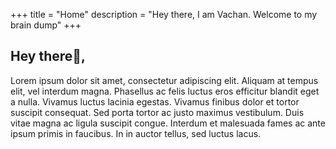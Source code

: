 +++
title = "Home"
description = "Hey there, I am Vachan. Welcome to my brain dump"
+++
## Hey there👋️,

Lorem ipsum dolor sit amet, consectetur adipiscing elit. Aliquam at tempus elit, vel interdum magna. Phasellus ac felis luctus eros efficitur blandit eget a nulla. Vivamus luctus lacinia egestas. Vivamus finibus dolor et tortor suscipit consequat. Sed porta tortor ac justo maximus vestibulum. Duis vitae magna ac ligula suscipit congue. Interdum et malesuada fames ac ante ipsum primis in faucibus. In in auctor tellus, sed luctus lacus.